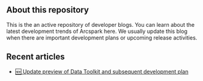 ## About this repository

This is the an active repository of developer blogs. You can learn about the latest development trends of Arcspark here.
We usually update this blog when there are important development plans or upcoming release activities.

## Recent articles

- [🆕 Update preview of Data Toolkit and subsequent development plan](https://github.com/Arcspak/Dev_Blog/blob/main/Log-Jul-7-2022.md)
